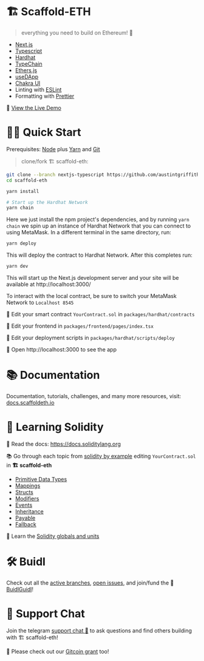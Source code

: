 # 🏗 Scaffold-ETH

> everything you need to build on Ethereum! 🚀

- [Next.js](https://nextjs.org)
- [Typescript](https://www.typescriptlang.org/)
- [Hardhat](https://hardhat.org/)
- [TypeChain](https://github.com/ethereum-ts/TypeChain)
- [Ethers.js](https://docs.ethers.io/v5/)
- [useDApp](https://usedapp.io/)
- [Chakra UI](https://chakra-ui.com/)
- Linting with [ESLint](https://eslint.org/)
- Formatting with [Prettier](https://prettier.io/)

👀 [View the Live Demo](https://nextjs-ethereum-starter.vercel.app/)

# 🏄‍♂️ Quick Start

Prerequisites: [Node](https://nodejs.org/en/download/) plus [Yarn](https://classic.yarnpkg.com/en/docs/install/) and [Git](https://git-scm.com/downloads)

> clone/fork 🏗 scaffold-eth:

```bash
git clone --branch nextjs-typescript https://github.com/austintgriffith/scaffold-eth.git
cd scaffold-eth

yarn install

# Start up the Hardhat Network
yarn chain
```

Here we just install the npm project's dependencies, and by running `yarn chain` we spin up an instance of Hardhat Network that you can connect to using MetaMask. In a different terminal in the same directory, run:

```bash
yarn deploy
```

This will deploy the contract to Hardhat Network. After this completes run:

```bash
yarn dev
```

This will start up the Next.js development server and your site will be available at http://localhost:3000/

To interact with the local contract, be sure to switch your MetaMask Network to `Localhost 8545`

🔏 Edit your smart contract `YourContract.sol` in `packages/hardhat/contracts`

📝 Edit your frontend in `packages/frontend/pages/index.tsx`

💼 Edit your deployment scripts in `packages/hardhat/scripts/deploy`

📱 Open http://localhost:3000 to see the app

# 📚 Documentation

Documentation, tutorials, challenges, and many more resources, visit: [docs.scaffoldeth.io](https://docs.scaffoldeth.io)

# 🔭 Learning Solidity

📕 Read the docs: https://docs.soliditylang.org

📚 Go through each topic from [solidity by example](https://solidity-by-example.org) editing `YourContract.sol` in **🏗 scaffold-eth**

- [Primitive Data Types](https://solidity-by-example.org/primitives/)
- [Mappings](https://solidity-by-example.org/mapping/)
- [Structs](https://solidity-by-example.org/structs/)
- [Modifiers](https://solidity-by-example.org/function-modifier/)
- [Events](https://solidity-by-example.org/events/)
- [Inheritance](https://solidity-by-example.org/inheritance/)
- [Payable](https://solidity-by-example.org/payable/)
- [Fallback](https://solidity-by-example.org/fallback/)

📧 Learn the [Solidity globals and units](https://solidity.readthedocs.io/en/v0.6.6/units-and-global-variables.html)

# 🛠 Buidl

Check out all the [active branches](https://github.com/austintgriffith/scaffold-eth/branches/active), [open issues](https://github.com/austintgriffith/scaffold-eth/issues), and join/fund the 🏰 [BuidlGuidl](https://BuidlGuidl.com)!

# 💬 Support Chat

Join the telegram [support chat 💬](https://t.me/joinchat/KByvmRe5wkR-8F_zz6AjpA) to ask questions and find others building with 🏗 scaffold-eth!

🙏 Please check out our [Gitcoin grant](https://gitcoin.co/grants/2851/scaffold-eth) too!
